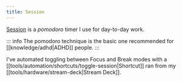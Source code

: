 ```yaml
---
title: Session
---
```


[Session](https://www.stayinsession.com/) is a _pomodoro_ timer I use for day-to-day work.

::: info
The pomodoro technique is the basic one recommended for [[knowledge/adhd|ADHD]] people.
:::

I've automated toggling between Focus and Break modes with a [[tools/automation/shortcuts/toggle-session|Shortcut]] ran from
my [[tools/hardware/stream-deck|Stream Deck]].
